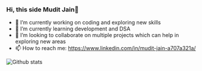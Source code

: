 ### Hi, this side Mudit Jain👋

<!---
**themuditjain/themuditjain** is a ✨ _special_ ✨ repository because its `README.md` (this file) appears on your GitHub profile.
- 🤔 I’m looking for help with ...
- 💬 Ask me about ...
- 😄 Pronouns: ...
- ⚡ Fun fact: ...
--->

- 🔭 I’m currently working on coding and exploring new skills
- 🌱 I’m currently learning development and DSA
- 👯 I’m looking to collaborate on multiple projects which can help in exploring new areas
- 📫 How to reach me: https://www.linkedin.com/in/mudit-jain-a707a321a/

![Github stats](https://github-readme-stats.vercel.app/api?username=themuditjain)

